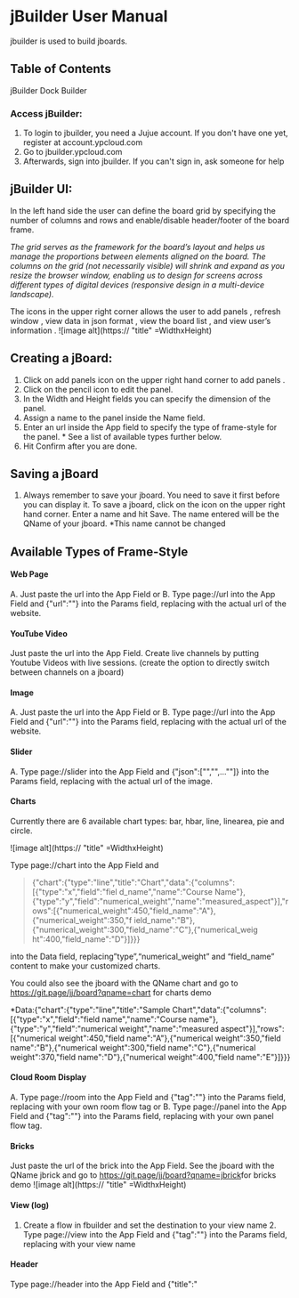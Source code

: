 # jBuilder User Manual
jbuilder is used to build jboards. 

## Table of Contents
jBuilder
Dock Builder


### Access jBuilder: 
1. To login to jbuilder, you need a Jujue account. If you don't have one yet, register at account.ypcloud.com
2. Go to jbuilder.ypcloud.com 
3. Afterwards, sign into jbuilder. If you can't sign in, ask someone for help

## jBuilder UI: 
In the left hand side the user can define the board grid by specifying the number of columns and rows and enable/disable header/footer of the board frame. 

*The grid serves as the framework for the board’s layout and helps us manage the proportions between elements aligned on the board. The columns on the grid (not necessarily visible) will shrink and expand as you resize the browser window, enabling us to design for screens across different types of digital devices (responsive design in a multi-device landscape).*

The icons in the upper right corner allows the user to add panels , refresh window , view data in json format , view the board list , and view 
user’s information . 
![image alt](https:// "title" =WidthxHeight)

## Creating a jBoard: 
1. Click on add panels icon on the upper right hand corner to add panels . 
2. Click on the pencil icon to edit the panel.
3. In the Width and Height fields you can specify the dimension of the panel. 
4. Assign a name to the panel inside the Name field. 
5. Enter an url inside the App field to specify the type of frame-style for the panel. * See a list of available types further below.  
6. Hit Confirm after you are done. 

## Saving a jBoard 
1. Always remember to save your jboard. You need to save it first before you can display it. To save a jboard, click on the icon on the upper right hand corner. Enter a name and hit Save. The name entered will be the QName of your jboard. 
*This name cannot be changed

## Available Types of Frame-Style 
#### Web Page 
A. Just paste the url into the App Field or 
B. Type page://url into the App Field and {"url":"<url>"} into the Params field, replacing <url> with the actual url of the website. 
#### YouTube Video 
Just paste the url into the App Field.
Create live channels by putting Youtube Videos with live sessions. (create the option to directly switch between channels on a jboard)
#### Image 
A. Just paste the url into the App Field or 
B. Type page://url into the App Field and {"url":"<url>"} into the Params field, replacing <url> with the actual url of the website. 
#### Slider 
A. Type page://slider into the App Field and 
{"json":["<url>","<url>",..."<url>"]} into the Params field, replacing <url> with the actual url of the image. 
#### Charts 
Currently there are 6 available chart types: bar, hbar, line, linearea, pie and circle. 

![image alt](https:// "title" =WidthxHeight)

Type page://chart into the App Field and 
>{"chart":{"type":"line","title":"Chart","data":{"columns":[{"type":"x","field":"fiel d_name","name":"Course Name"},{"type":"y","field":"numerical_weight","name":"measured_aspect"}],"rows":[{"numerical_weight":450,"field_name":"A"},{"numerical_weight":350,"f ield_name":"B"},{"numerical_weight":300,"field_name":"C"},{"numerical_weig ht":400,"field_name":"D"}]}}} 

into the Data field, replacing”type”,“numerical_weight” and “field_name” content to make your customized charts. 

You could also see the jboard with the QName chart and go to 
https://git.page/jj/board?qname=chart for charts demo

*Data:{"chart":{"type":"line","title":"Sample Chart","data":{"columns":[{"type":"x","field":"field name","name":"Course name"},{"type":"y","field":"numerical weight","name":"measured aspect"}],"rows":[{"numerical weight":450,"field name":"A"},{"numerical weight":350,"field name":"B"},{"numerical weight":300,"field name":"C"},{"numerical weight":370,"field name":"D"},{"numerical weight":400,"field name":"E"}]}}}

#### Cloud Room Display 
A. Type page://room into the App Field and {"tag":"<tag>"} into the 
Params field, replacing <tag> with your own room flow tag or 
B. Type page://panel into the App Field and {"tag":"<tag>"} into the 
Params field, replacing <tag> with your own panel flow tag. 
#### Bricks 
Just paste the url of the brick into the App Field. 
See the jboard with the QName jbrick and go to 
https://git.page/jj/board?qname=jbrick​ for bricks demo 
![image alt](https:// "title" =WidthxHeight)

#### View  (log)
1. Create a flow in fbuilder and set the destination to your view name 2. Type page://view into the App Field and {"tag":"<view name>"} into the Params field, replacing <view name> with your view name 
#### Header 
Type page://header into the App Field and {"title":"<title>","logo":"<url>"} into the Params field, replacing <title> with the title you want for the header and <url> with the url of the logo file


## Copy and Pasting jBoard Data 
You can save your jBoard data in json format. 
1. Click on the icon on the upper right hand corner to go to view data in json format. 
2. Then click on the icon if you want to copy the current jboard in json format, or the icon if you want to paste the jboard data in json format.

![image alt](https:// "title" =WidthxHeight)

## Displaying a jBoard 
There are 2 ways of displaying your jBoard: 
A. 
1. Click on the ![] icon to go to view data in json format 
2. Then on the upper right hand corner click on the ![] icon then your jboard will be displayed in a new window. 

B. 
1. To display your jboard using a url link, you need to get either the QName or the QCode of your jboard. To do so , click on the icon on the upper right hand corner. 
2. Enter p: or p:// in the search bar to see a list of all the jboards with their corresponding QName and QCode. 

![image alt](https:// "title" =WidthxHeight)

3. To display using the QName enter https://git.page/jj/board?qname=<QName> in the browser, replacing the <QName> with your jboard’s QName; to display using the QCode enter https://git.page/jj/board?qcode=<QCode> in the browser, replacing the <QCode> with your jboard’s QCode.

# Dock Builder User Manual 
A dock board consists of a series of jboards. 
In a dock board, you can navigate from one jboard to another using the dock menu on the bottom, much like the Mac OS Desktop. 
An example of what a dock can look like: 

How to Access Dock Builder: 
1. From jBuilder, click on the icon on the upper left hand corner to go to dock builder. To leave the dock builder and go back to jbuilder, click the home icon

## Dock Builder UI: 

### Adding and Removing jBoards from the Dock: 
In the Dock Builder, click the icon on the bottom. 
1. Assign a name to the board inside the Title field (If you don’t assign a name, you cannot add a jboard to the dock, or delete the dock itself, i.e. you’ll have to restart the whole dock board)
2. Enter the url of the icon image you want to use for the current board.
3. For the Icon Url field enter the url of the dock menu image icon you want to use for the board when it is unselected. 
4. For the Active Icon Url field enter the url of the dock menu image icon you want to use for the board when it is selected. 
(For nice icons, consider searching at flaticon.com. Simply search by keyword, click on an icon, right click and select ‘Copy Image Address’, then paste.) 
5. Hit Confirm after you are done. 
6. To add the jboard, click on the icon in the middle of the page, and select the board you want to link. If you want to remove the current board, click on the icon. To remove the dock menu (image icon), click the (-) icon in the middle of the page after removing the existing jboard. 

### Saving a Dock 
1. Always remember to save your dock. To save a dock, click on the icon on the upper right hand corner. Enter a name and hit Save. 
Copy and Pasting Dock Data 
You can save your dock data in json format. 
1. Click on the icon on the upper right hand corner to go to view data in json format. 
2. Then click on the icon if you want to copy the current dock layout in json format, or the icon if you want to paste the dock data in json format.

### Displaying a Dock 
There are 2 ways of displaying your dock: 
A. 
1. Click on the icon to go to view data in json format 
2. Then on the upper right hand corner click on the icon then your dock will be displayed in a new window. 
B. 
1. To display your dock using a url link, you need to get either the QName or the QCode of your dock. To do so , click on the icon on the upper right hand corner. 
2. Enter p: or p:// in the search bar to see a list of all the docks with their corresponding QName and QCode. 
3. To display using the QName enter 
https://git.page/jj/jboard?qname=<QName> in the browser, replacing the <QName> with your dock’s QName; to display using the QCode enter https://git.page/jj/jboard?qcode=<QCode> in the browser, replacing the <QCode> with your dock’s QCode.


###### tags: `yp-md`